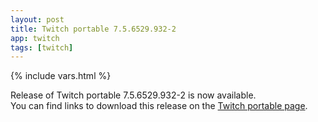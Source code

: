 ```yaml
---
layout: post
title: Twitch portable 7.5.6529.932-2
app: twitch
tags: [twitch]
---
```

{% include vars.html %}

Release of Twitch portable 7.5.6529.932-2 is now available.<br />
You can find links to download this release on the [Twitch portable page](/app/twitch-portable).